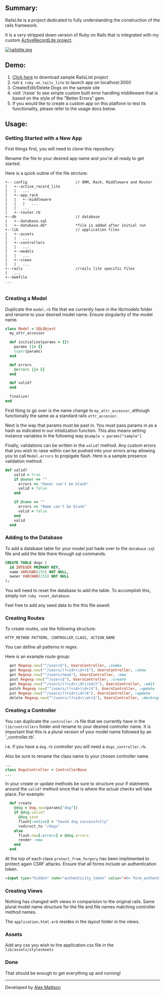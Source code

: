

Summary:
--------
RailsLite is a project dedicated to fully understanding the construction of the rails framework.

It is a _very_ stripped down version of Ruby on Rails that is integrated with my custom [ActiveRecordLite project](http://github.com/amattson21/ActiveRecordLite).

[![railslite.jpg](https://s4.postimg.org/514g1lo0d/railslite.jpg)](//github.com/amattson21/RailsLite/)


Demo:
-----

1. [Click here](https://github.com/amattson21/RailsLite/blob/master/rails/assets/DogsLite.zip) to download sample RailsList project
2. run ``$ ruby on_rails_lite`` to launch app on localhost:3000
3. Create/Edit/Delete Dogs on the sample site
4. visit '/raise' to see simple custom built error handling middleware that is based on the style of the "Better Errors" gem.
5. If you would like to create a custom app on this platform to test its functionality, please refer to the usage docs below.


Usage:
------

### Getting Started with a New App ###


First things first, you will need to clone this repository.

Rename the file to your desired app name and you're all ready to get started.

Here is a quick outine of the file strcture:

```
+-- config 						// ORM, Rack, Middleware and Router
|	+--active_record_lite
|	|	...
|	+--app_rack
|	|	+--middleware
|	|	|	...
|	|	...
|	+--router.rb
+--db							// database
|	+--database.sql
|	+--database.db* 			*file is added after initial run
+--lib							// application files
|	+--assets
|	|	...
|	+--controllers
|	|	...
|	+--models
|	|	...
|	+--views
|	|	...
+--rails 						//rails lite specific files
|	...
+--Gemfile
...


```


### Creating a Model ###

Duplicate the ``model.rb`` file that we currently have in the lib/models folder and rename to your desired model name. Ensure singularity of the model name.

```ruby
class Model < SQLObject
  my_attr_accessor

  def initialize(params = {})
    params ||= {}
    super(params)
  end

  def errors
    @errors ||= []
  end

  def valid?
  end

  finalize!
end
```

First thing to go over is the name change to ``my_attr_accessor``, although functionally the same as a standard rails ``attr_accessor``.

Next is the way that params must be past in. You must pass params in as a hash as indicated in our intialization function. This also means setting instance variables in the following way ``@sample = params["sample"]``

Finally, validations can be written in the ``valid?`` method. Any custom errors that you wish to raise within can be pushed into your errors array allowing you to call ``Model.errors`` to propigate flash. Here is a sample presence validation method:

```ruby
def valid?
    valid = true
    if @owner == ""
      errors << "Owner can't be blank"
      valid = false
    end

    if @name == ""
      errors << "Name can't be blank"
      valid = false
    end
    valid
  end
```
### Adding to the Database ###

To add a database table for your model just hade over to the ``database.sql`` file and add the tble there through sql commands.

```sql
CREATE TABLE dogs (
  id INTEGER PRIMARY KEY,
  name VARCHAR(255) NOT NULL,
  owner VARCHAR(255) NOT NULL
);
```
You will need to reset the database to add the table. To accomplish this, simply run ``ruby reset_database``.

Feel free to add any seed data to the this file aswell.


### Creating Routes ###

To create routes, use the following structure:
```
HTTP_METHOD PATTERN, CONTROLLER_CLASS, ACTION_NAME
```  
  You can define all patterns in regex.

  Here is an example route group:
```ruby  
  get Regexp.new("^/users$"), UsersController, :index
  get Regexp.new("^/users/(?<id>\\d+)$"), UsersController, :show
  get Regexp.new("^/users/new$"), UsersController, :new
  post Regexp.new("^/users$"), UsersController, :create
  get Regexp.new("^/users/(?<id>\\d+)/edit"), UsersController, :edit
  patch Regexp.new("^/users/(?<id>\\d+)$"), UsersController, :update
  put Regexp.new("^/users/(?<id>\\d+)$"), UsersController, :update
  delete Regexp.new("^/users/(?<id>\\d+)$"), UsersController, :destroy
```

### Creating a Controller ###

You can duplicate the ``controller.rb`` file that we currently have in the ``lib/controllers`` folder and rename to your desired controller name. It is important that this is a plural version of your model name followed by an '_controller.rb'.

i.e. if you have a ``dog.rb`` controller you will need a `dogs_controller.rb`.

Also be sure to rename the class name to your chosen controller name.

```ruby
...
class DogsController < ControllerBase
...
```

In your create or update methods be sure to structure your if statments around the ``valid?`` method since that is where the actual checks will take place. For example:

```ruby
  def create
    @dog = Dog.new(params["dog"])
    if @dog.valid?
      @dog.save
      flash[:notice] = "Saved dog successfully"
      redirect_to "/dogs"
    else
      flash.now[:errors] = @dog.errors
      render :new
    end
  end
```

At the top of each class ``protect_from_forgery`` has been implimented to protect again CSRF attacks. Ensure that all forms include an authentication token.
```html
<input type="hidden" name="authenticity_token" value="<%= form_authenticity_token %>">
```
### Creating Views ###

Nothing has changed with views in comparision to the original rails. Same plural model name structure for the file and file names matching controller method names.

The ``application.html.erb`` resides in the layout folder in the views.

### Assets ###

Add any css you wish to the application.css file in the ``lib/assets/stylesheets``

### Done ###

That should be enough to get everything up and running!

---
Developed by [Alex Mattson](http://www.alexmattson.com)
